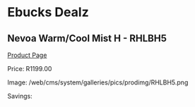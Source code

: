 
# Ebucks Dealz
## Nevoa Warm/Cool Mist H - RHLBH5
[Product Page](https://www.ebucks.com/web/shop/productSelected.do?prodId=1214132651&catId=704982758)

Price: R1199.00

Image: /web/cms/system/galleries/pics/prodimg/RHLBH5.png

Savings: 


	